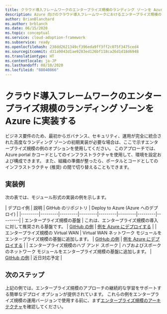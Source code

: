 ```yaml
---
title: クラウド導入フレームワークのエンタープライズ規模のランディング ゾーンを Azure に実装する
description: Azure 向けのクラウド導入フレームワークにおけるエンタープライズ規模のアーキテクチャの実装オプションについて説明します。
author: BrianBlanchard
ms.author: brblanch
ms.date: 06/15/2020
ms.topic: conceptual
ms.service: cloud-adoption-framework
ms.subservice: ready
ms.openlocfilehash: 238dd2621349cf396eda9ff3ff2c075f3475ced4
ms.sourcegitcommit: d31a9043d1ae9283ed126bf118ca26d1d18d6948
ms.translationtype: HT
ms.contentlocale: ja-JP
ms.lasthandoff: 08/10/2020
ms.locfileid: "88040866"
---
```

# <a name="implement-cloud-adoption-framework-enterprise-scale-landing-zones-in-azure"></a>クラウド導入フレームワークのエンタープライズ規模のランディング ゾーンを Azure に実装する

ビジネス要件のため、最初からガバナンス、セキュリティ、運用が完全に統合された高度なランディング ゾーンの初期実装が必要な場合は、ここで示すエンタープライズ規模の例のオプションを使用してください。 このアプローチでは、Azure portal かコードとしてのインフラストラクチャを使用して、環境を設定および構成できます。 また、組織の準備が整ったら、ポータルとコードとしてのインフラストラクチャ (推奨) の間で切り替えることもできます。

## <a name="example-implementation"></a>実装例

次の表では、モジュール形式の実装の例を示します。

| デプロイ例  | 説明  | GitHub のリポジトリ | Deploy to Azure (Azure へのデプロイ) |
|---------|---------|---------|---------|---------|---------|---------|---------|
| エンタープライズ規模の基盤 | これは、エンタープライズ規模の導入に対して推奨される基盤です。 | [GitHub の例](https://github.com/Azure/Enterprise-Scale/blob/main/docs/reference/wingtip/README.md) | [例を Azure にデプロイする](https://ms.portal.azure.com/?feature.customportal=false#create/Microsoft.Template/uri/https%3A%2F%2Fraw.githubusercontent.com%2FAzure%2FEnterprise-Scale%2Fmain%2Fdocs%2Freference%2Fwingtip%2FarmTemplates%2Fes-foundation.json/createUIDefinitionUri/https%3A%2F%2Fraw.githubusercontent.com%2FAzure%2FEnterprise-Scale%2Fmain%2Fdocs%2Freference%2Fwingtip%2FarmTemplates%2Fportal-es-foundation.json) |
| エンタープライズ規模の Virtual WAN | Virtual WAN ネットワーク モジュールをエンタープライズ規模の基盤に追加します。 | [GitHub の例](https://github.com/Azure/Enterprise-Scale/blob/main/docs/reference/contoso/Readme.md) | [例を Azure にデプロイする](https://ms.portal.azure.com/?feature.customportal=false#create/Microsoft.Template/uri/https%3A%2F%2Fraw.githubusercontent.com%2FAzure%2FEnterprise-Scale%2Fmain%2Fdocs%2Freference%2Fcontoso%2FarmTemplates%2Fes-vwan.json/createUIDefinitionUri/https%3A%2F%2Fraw.githubusercontent.com%2FAzure%2FEnterprise-Scale%2Fmain%2Fdocs%2Freference%2Fcontoso%2FarmTemplates%2Fportal-es-vwan.json) |
| エンタープライズ規模のハブ アンド スポーク | ハブおよびスポークのネットワーク モジュールをエンタープライズ規模の基盤に追加します。 | [GitHub の例](https://github.com/Azure/Enterprise-Scale/blob/main/docs/reference/adventureworks/README.md) | <!-- [Deploy example to Azure](https://portal.azure.com/#create/Microsoft.Template/uri/https%3A%2F%2Fraw.githubusercontent.com%2Fkrnese%2FAzureDeploy%2Fmaint%2FARM%2Fdeployments%2Fe2e.json) --> 近日対応予定 |

## <a name="next-steps"></a>次のステップ

上記の例では、エンタープライズ規模のアプローチの継続的な学習をサポートする簡単なデプロイ オプションが提供されています。 これらの例をエンタープライズ規模の運用バージョンで使用する前に、まず[エンタープライズ規模のアーキテクチャ](./architecture.md)を確認してください。
